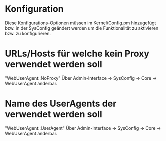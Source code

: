 # Konfiguration

Diese Konfigurations-Optionen müssen im Kernel/Config.pm hinzugefügt bzw. in der SysConfig geändert werden um die Funktionalität zu aktivieren bzw. zu konfigurieren.

# URLs/Hosts für welche kein Proxy verwendet werden soll

"WebUserAgent::NoProxy" Über Admin-Interface -> SysConfig -> Core -> WebUserAgent änderbar.

# Name des UserAgents der verwendet werden soll

"WebUserAgent::UserAgent" Über Admin-Interface -> SysConfig -> Core -> WebUserAgent änderbar.
